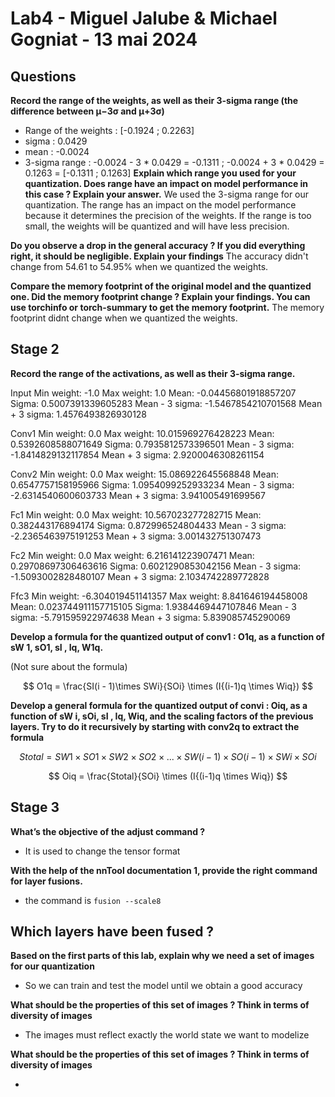 # Lab4 - Miguel Jalube & Michael Gogniat - 13 mai 2024
## Questions
**Record the range of the weights, as well as their 3-sigma range (the difference between μ−3σ and μ+3σ)**
- Range of the weights : [-0.1924 ; 0.2263]
- sigma : 0.0429
- mean : -0.0024
- 3-sigma range : -0.0024 - 3 * 0.0429 = -0.1311 ; -0.0024 + 3 * 0.0429 = 0.1263
                    = [-0.1311 ; 0.1263]
**Explain which range you used for your quantization. Does range have an impact on model performance in this case ? Explain your answer.**
We used the 3-sigma range for our quantization. The range has an impact on the model performance because it determines the precision of the weights. If the range is too small, the weights will be quantized and will have less precision.

**Do you observe a drop in the general accuracy ? If you did everything right, it should be negligible. Explain your findings**
The accuracy didn't change from 54.61 to 54.95% when we quantized the weights.

**Compare the memory footprint of the original model and the quantized one. Did the memory footprint change ? Explain your findings. You can use torchinfo or torch-summary to get the memory footprint.**
The memory footprint didnt change when we quantized the weights.

## Stage 2
**Record the range of the activations, as well as their 3-sigma range.**

Input
Min weight:  -1.0
Max weight:  1.0
Mean:  -0.04456801918857207
Sigma:  0.5007391339605283
Mean - 3 sigma:  -1.5467854210701568
Mean + 3 sigma:  1.4576493826930128

Conv1
Min weight:  0.0
Max weight:  10.015969276428223
Mean:  0.5392608588071649
Sigma:  0.7935812573396501
Mean - 3 sigma:  -1.8414829132117854
Mean + 3 sigma:  2.9200046308261154

Conv2
Min weight:  0.0
Max weight:  15.086922645568848
Mean:  0.6547757158195966
Sigma:  1.0954099252933234
Mean - 3 sigma:  -2.6314540600603733
Mean + 3 sigma:  3.941005491699567

Fc1
Min weight:  0.0
Max weight:  10.567023277282715
Mean:  0.382443176894174
Sigma:  0.872996524804433
Mean - 3 sigma:  -2.2365463975191253
Mean + 3 sigma:  3.001432751307473

Fc2
Min weight:  0.0
Max weight:  6.216141223907471
Mean:  0.29708697306463616
Sigma:  0.6021290853042156
Mean - 3 sigma:  -1.5093002828480107
Mean + 3 sigma:  2.1034742289772828

Ffc3
Min weight:  -6.304019451141357
Max weight:  8.841646194458008
Mean:  0.023744911157715105
Sigma:  1.9384469447107846
Mean - 3 sigma:  -5.791595922974638
Mean + 3 sigma:  5.839085745290069


**Develop a formula for the quantized output of conv1 : O1q, as a function of sW 1, sO1, sI , Iq, W1q.**

(Not sure about the formula)

$$ O1q = \frac{SI(i - 1)\times SWi}{SOi} \times (I{(i-1)q \times Wiq}) $$

**Develop a general formula for the quantized output of convi : Oiq, as a function of sW i, sOi, sI , Iq, Wiq, and the scaling factors of the previous layers. Try to do it recursively by starting with conv2q to extract the formula**

$$ Stotal = SW1 \times SO1 \times SW2 \times SO2 \times ... \times SW(i-1) \times SO(i-1) \times SWi \times SOi $$

$$ Oiq = \frac{Stotal}{SOi} \times (I{(i-1)q \times Wiq}) $$

## Stage 3
**What’s the objective of the adjust command ?**

- It is used to change the tensor format

**With the help of the nnTool documentation 1, provide the right command for layer fusions.**

- the command is `fusion --scale8`

**Which layers have been fused ?**
- 

**Based on the first parts of this lab, explain why we need a set of images for our quantization**

- So we can train and test the model until we obtain a good accuracy

**What should be the properties of this set of images ? Think in terms of diversity of images**

- The images must reflect exactly the world state we want to modelize

**What should be the properties of this set of images ? Think in terms of diversity of images**

-